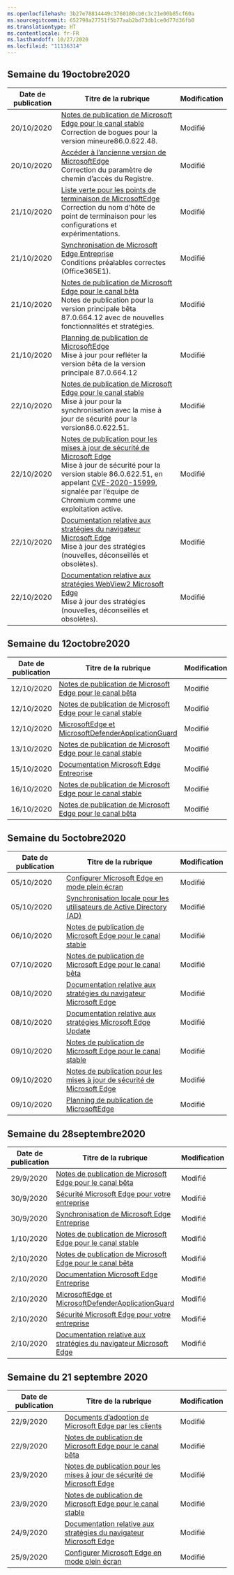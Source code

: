 ```yaml
---
ms.openlocfilehash: 3b27e78814449c3760180cb0c3c21e00b85cf60a
ms.sourcegitcommit: 652798a27751f5b77aab2bd73db1ce0d77d36fb0
ms.translationtype: HT
ms.contentlocale: fr-FR
ms.lasthandoff: 10/27/2020
ms.locfileid: "11136314"
---
```

<!-- This file is generated automatically each week. Changes made to this file will be overwritten.-->


## Semaine du 19octobre2020


| Date de publication |Titre de la rubrique | Modification |
|------|------------|--------|
| 20/10/2020 | [Notes de publication de Microsoft Edge pour le canal stable](/DeployEdge/microsoft-edge-relnote-stable-channel)<br>Correction de bogues pour la version mineure86.0.622.48. | Modifié |
| 20/10/2020 | [Accéder à l’ancienne version de MicrosoftEdge](/DeployEdge/microsoft-edge-sysupdate-access-old-edge)<br>Correction du paramètre de chemin d’accès du Registre. | Modifié |
| 21/10/2020 | [Liste verte pour les points de terminaison de MicrosoftEdge](/DeployEdge/microsoft-edge-security-endpoints)<br>Correction du nom d’hôte de point de terminaison pour les configurations et expérimentations.| Modifié |
| 21/10/2020 | [Synchronisation de Microsoft Edge Entreprise](/DeployEdge/microsoft-edge-enterprise-sync)<br> Conditions préalables correctes (Office365E1). | Modifié |
| 21/10/2020 | [Notes de publication de Microsoft Edge pour le canal bêta](/DeployEdge/microsoft-edge-relnote-beta-channel)<br>Notes de publication pour la version principale bêta 87.0.664.12 avec de nouvelles fonctionnalités et stratégies. | Modifié |
| 21/10/2020 | [Planning de publication de MicrosoftEdge](/DeployEdge/microsoft-edge-release-schedule)<br>Mise à jour pour refléter la version bêta de la version principale 87.0.664.12 | Modifié |
| 22/10/2020 | [Notes de publication de Microsoft Edge pour le canal stable](/DeployEdge/microsoft-edge-relnote-stable-channel)<br>Mise à jour pour la synchronisation avec la mise à jour de sécurité pour la version86.0.622.51. | Modifié |
| 22/10/2020 | [Notes de publication pour les mises à jour de sécurité de Microsoft Edge](/DeployEdge/microsoft-edge-relnotes-security)<br>Mise à jour de sécurité pour la version stable 86.0.622.51, en appelant [CVE-2020-15999](https://cve.mitre.org/cgi-bin/cvename.cgi?name=CVE-2020-15999), signalée par l’équipe de Chromium comme une exploitation active. | Modifié |
| 22/10/2020 | [Documentation relative aux stratégies du navigateur Microsoft Edge](/DeployEdge/microsoft-edge-policies)<br>Mise à jour des stratégies (nouvelles, déconseillés et obsolètes). | Modifié |
| 22/10/2020 | [Documentation relative aux stratégies WebView2 Microsoft Edge](/DeployEdge/microsoft-edge-webview-policies)<br>Mise à jour des stratégies (nouvelles, déconseillés et obsolètes). | Modifié |


## Semaine du 12octobre2020


| Date de publication |Titre de la rubrique | Modification |
|------|------------|--------|
| 12/10/2020 | [Notes de publication de Microsoft Edge pour le canal bêta](/DeployEdge/microsoft-edge-relnote-beta-channel) | Modifié |
| 12/10/2020 | [Notes de publication de Microsoft Edge pour le canal stable](/DeployEdge/microsoft-edge-relnote-stable-channel) | Modifié |
| 12/10/2020 | [MicrosoftEdge et MicrosoftDefenderApplicationGuard](/DeployEdge/microsoft-edge-security-windows-defender-application-guard) | Modifié |
| 13/10/2020 | [Notes de publication de Microsoft Edge pour le canal stable](/DeployEdge/microsoft-edge-relnote-stable-channel) | Modifié |
| 15/10/2020 | [Documentation Microsoft Edge Entreprise](/DeployEdge/index) | Modifié |
| 16/10/2020 | [Notes de publication de Microsoft Edge pour le canal stable](/DeployEdge/microsoft-edge-relnote-stable-channel) | Modifié |
| 16/10/2020 | [Notes de publication de Microsoft Edge pour le canal bêta](/DeployEdge/microsoft-edge-relnote-beta-channel) | Modifié |


## Semaine du 5octobre2020


| Date de publication |Titre de la rubrique | Modification |
|------|------------|--------|
| 05/10/2020 | [Configurer Microsoft Edge en mode plein écran](/DeployEdge/microsoft-edge-configure-kiosk-mode) | Modifié |
| 05/10/2020 | [Synchronisation locale pour les utilisateurs de Active Directory (AD)](/DeployEdge/microsoft-edge-on-premises-sync) | Modifié |
| 06/10/2020 | [Notes de publication de Microsoft Edge pour le canal stable](/DeployEdge/microsoft-edge-relnote-stable-channel) | Modifié |
| 07/10/2020 | [Notes de publication de Microsoft Edge pour le canal bêta](/DeployEdge/microsoft-edge-relnote-beta-channel) | Modifié |
| 08/10/2020 | [Documentation relative aux stratégies du navigateur Microsoft Edge](/DeployEdge/microsoft-edge-policies) | Modifié |
| 08/10/2020 | [Documentation relative aux stratégies Microsoft Edge Update](/DeployEdge/microsoft-edge-update-policies) | Modifié |
| 09/10/2020 | [Notes de publication de Microsoft Edge pour le canal stable](/DeployEdge/microsoft-edge-relnote-stable-channel) | Modifié |
| 09/10/2020 | [Notes de publication pour les mises à jour de sécurité de Microsoft Edge](/DeployEdge/microsoft-edge-relnotes-security) | Modifié |
| 09/10/2020 | [Planning de publication de MicrosoftEdge](/DeployEdge/microsoft-edge-release-schedule) | Modifié |


## Semaine du 28septembre2020


| Date de publication |Titre de la rubrique | Modification |
|------|------------|--------|
| 29/9/2020 | [Notes de publication de Microsoft Edge pour le canal bêta](/DeployEdge/microsoft-edge-relnote-beta-channel) | Modifié |
| 30/9/2020 | [Sécurité Microsoft Edge pour votre entreprise](/DeployEdge/ms-edge-security-for-business) | Modifié |
| 30/9/2020 | [Synchronisation de Microsoft Edge Entreprise](/DeployEdge/microsoft-edge-enterprise-sync) | Modifié |
| 1/10/2020 | [Notes de publication de Microsoft Edge pour le canal stable](/DeployEdge/microsoft-edge-relnote-stable-channel) | Modifié |
| 2/10/2020 | [Notes de publication de Microsoft Edge pour le canal bêta](/DeployEdge/microsoft-edge-relnote-beta-channel) | Modifié |
| 2/10/2020 | [Documentation Microsoft Edge Entreprise](/DeployEdge/index) | Modifié |
| 2/10/2020 | [MicrosoftEdge et MicrosoftDefenderApplicationGuard](/DeployEdge/microsoft-edge-security-windows-defender-application-guard) | Modifié |
| 2/10/2020 | [Sécurité Microsoft Edge pour votre entreprise](/DeployEdge/ms-edge-security-for-business) | Modifié |
| 2/10/2020 | [Documentation relative aux stratégies du navigateur Microsoft Edge](/DeployEdge/microsoft-edge-policies) | Modifié |


## Semaine du 21 septembre 2020


| Date de publication |Titre de la rubrique | Modification |
|------|------------|--------|
| 22/9/2020 | [Documents d’adoption de Microsoft Edge par les clients](/DeployEdge/microsoft-edge-customer-adoption-kit) | Modifié |
| 22/9/2020 | [Notes de publication de Microsoft Edge pour le canal bêta](/DeployEdge/microsoft-edge-relnote-beta-channel) | Modifié |
| 23/9/2020 | [Notes de publication pour les mises à jour de sécurité de Microsoft Edge](/DeployEdge/microsoft-edge-relnotes-security) | Modifié |
| 23/9/2020 | [Notes de publication de Microsoft Edge pour le canal stable](/DeployEdge/microsoft-edge-relnote-stable-channel) | Modifié |
| 24/9/2020 | [Documentation relative aux stratégies du navigateur Microsoft Edge](/DeployEdge/microsoft-edge-policies) | Modifié |
| 25/9/2020 | [Configurer Microsoft Edge en mode plein écran](/DeployEdge/microsoft-edge-configure-kiosk-mode) | Modifié |

